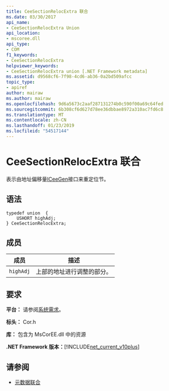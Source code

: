 ```yaml
---
title: CeeSectionRelocExtra 联合
ms.date: 03/30/2017
api_name:
- CeeSectionRelocExtra Union
api_location:
- mscoree.dll
api_type:
- COM
f1_keywords:
- CeeSectionRelocExtra
helpviewer_keywords:
- CeeSectionRelocExtra union [.NET Framework metadata]
ms.assetid: d9568cf6-7f98-4cd6-ab36-0a2bd509afcc
topic_type:
- apiref
author: mairaw
ms.author: mairaw
ms.openlocfilehash: 9d6a5673c2aaf287131274b0c590f00a69c64fed
ms.sourcegitcommit: 6b308cf6d627d78ee36dbbae8972a310ac7fd6c8
ms.translationtype: MT
ms.contentlocale: zh-CN
ms.lasthandoff: 01/23/2019
ms.locfileid: "54517144"
---
```

# <a name="ceesectionrelocextra-union"></a>CeeSectionRelocExtra 联合
表示由地址偏移量[ICeeGen](../../../../docs/framework/unmanaged-api/metadata/iceegen-interface.md)接口来重定位节。  
  
## <a name="syntax"></a>语法  
  
```  
typedef union  {  
    USHORT highAdj;  
} CeeSectionRelocExtra;  
```  
  
## <a name="members"></a>成员  
  
|成员|描述|  
|------------|-----------------|  
|`highAdj`|上部的地址进行调整的部分。|  
  
## <a name="requirements"></a>要求  
 **平台：** 请参阅[系统需求](../../../../docs/framework/get-started/system-requirements.md)。  
  
 **标头：** Cor.h  
  
 **库：** 包含为 MsCorEE.dll 中的资源  
  
 **.NET Framework 版本：**[!INCLUDE[net_current_v10plus](../../../../includes/net-current-v10plus-md.md)]  
  
## <a name="see-also"></a>请参阅
- [元数据联合](../../../../docs/framework/unmanaged-api/metadata/metadata-unions.md)
